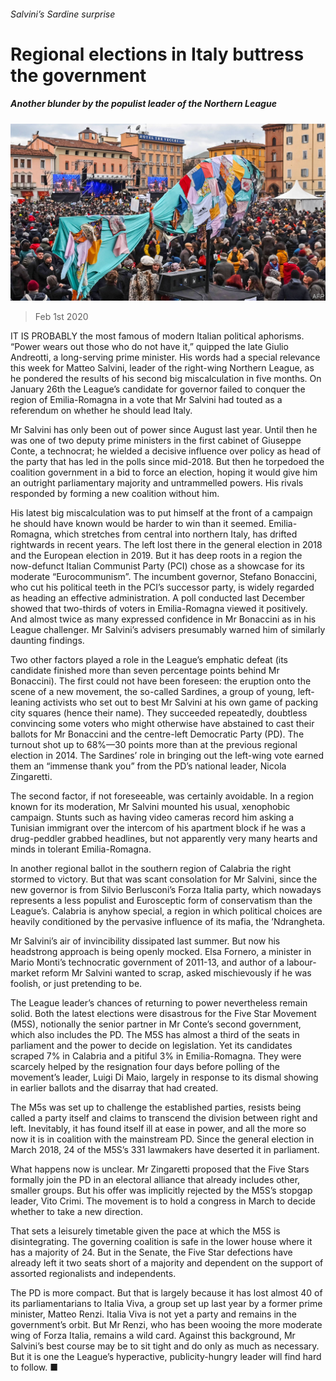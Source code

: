 ###### Salvini’s Sardine surprise

# Regional elections in Italy buttress the government 

##### Another blunder by the populist leader of the Northern League 

![image](images/20200201_EUP001_0.jpg) 

> Feb 1st 2020 

IT IS PROBABLY the most famous of modern Italian political aphorisms. “Power wears out those who do not have it,” quipped the late Giulio Andreotti, a long-serving prime minister. His words had a special relevance this week for Matteo Salvini, leader of the right-wing Northern League, as he pondered the results of his second big miscalculation in five months. On January 26th the League’s candidate for governor failed to conquer the region of Emilia-Romagna in a vote that Mr Salvini had touted as a referendum on whether he should lead Italy.

Mr Salvini has only been out of power since August last year. Until then he was one of two deputy prime ministers in the first cabinet of Giuseppe Conte, a technocrat; he wielded a decisive influence over policy as head of the party that has led in the polls since mid-2018. But then he torpedoed the coalition government in a bid to force an election, hoping it would give him an outright parliamentary majority and untrammelled powers. His rivals responded by forming a new coalition without him.


His latest big miscalculation was to put himself at the front of a campaign he should have known would be harder to win than it seemed. Emilia-Romagna, which stretches from central into northern Italy, has drifted rightwards in recent years. The left lost there in the general election in 2018 and the European election in 2019. But it has deep roots in a region the now-defunct Italian Communist Party (PCI) chose as a showcase for its moderate “Eurocommunism”. The incumbent governor, Stefano Bonaccini, who cut his political teeth in the PCI’s successor party, is widely regarded as heading an effective administration. A poll conducted last December showed that two-thirds of voters in Emilia-Romagna viewed it positively. And almost twice as many expressed confidence in Mr Bonaccini as in his League challenger. Mr Salvini’s advisers presumably warned him of similarly daunting findings.

Two other factors played a role in the League’s emphatic defeat (its candidate finished more than seven percentage points behind Mr Bonaccini). The first could not have been foreseen: the eruption onto the scene of a new movement, the so-called Sardines, a group of young, left-leaning activists who set out to best Mr Salvini at his own game of packing city squares (hence their name). They succeeded repeatedly, doubtless convincing some voters who might otherwise have abstained to cast their ballots for Mr Bonaccini and the centre-left Democratic Party (PD). The turnout shot up to 68%—30 points more than at the previous regional election in 2014. The Sardines’ role in bringing out the left-wing vote earned them an “immense thank you” from the PD’s national leader, Nicola Zingaretti.

The second factor, if not foreseeable, was certainly avoidable. In a region known for its moderation, Mr Salvini mounted his usual, xenophobic campaign. Stunts such as having video cameras record him asking a Tunisian immigrant over the intercom of his apartment block if he was a drug-peddler grabbed headlines, but not apparently very many hearts and minds in tolerant Emilia-Romagna.

In another regional ballot in the southern region of Calabria the right stormed to victory. But that was scant consolation for Mr Salvini, since the new governor is from Silvio Berlusconi’s Forza Italia party, which nowadays represents a less populist and Eurosceptic form of conservatism than the League’s. Calabria is anyhow special, a region in which political choices are heavily conditioned by the pervasive influence of its mafia, the ’Ndrangheta.

Mr Salvini’s air of invincibility dissipated last summer. But now his headstrong approach is being openly mocked. Elsa Fornero, a minister in Mario Monti’s technocratic government of 2011-13, and author of a labour-market reform Mr Salvini wanted to scrap, asked mischievously if he was foolish, or just pretending to be.

The League leader’s chances of returning to power nevertheless remain solid. Both the latest elections were disastrous for the Five Star Movement (M5S), notionally the senior partner in Mr Conte’s second government, which also includes the PD. The M5S has almost a third of the seats in parliament and the power to decide on legislation. Yet its candidates scraped 7% in Calabria and a pitiful 3% in Emilia-Romagna. They were scarcely helped by the resignation four days before polling of the movement’s leader, Luigi Di Maio, largely in response to its dismal showing in earlier ballots and the disarray that had created.

The M5s was set up to challenge the established parties, resists being called a party itself and claims to transcend the division between right and left. Inevitably, it has found itself ill at ease in power, and all the more so now it is in coalition with the mainstream PD. Since the general election in March 2018, 24 of the M5S’s 331 lawmakers have deserted it in parliament.

What happens now is unclear. Mr Zingaretti proposed that the Five Stars formally join the PD in an electoral alliance that already includes other, smaller groups. But his offer was implicitly rejected by the M5S’s stopgap leader, Vito Crimi. The movement is to hold a congress in March to decide whether to take a new direction.

That sets a leisurely timetable given the pace at which the M5S is disintegrating. The governing coalition is safe in the lower house where it has a majority of 24. But in the Senate, the Five Star defections have already left it two seats short of a majority and dependent on the support of assorted regionalists and independents.

The PD is more compact. But that is largely because it has lost almost 40 of its parliamentarians to Italia Viva, a group set up last year by a former prime minister, Matteo Renzi. Italia Viva is not yet a party and remains in the government’s orbit. But Mr Renzi, who has been wooing the more moderate wing of Forza Italia, remains a wild card. Against this background, Mr Salvini’s best course may be to sit tight and do only as much as necessary. But it is one the League’s hyperactive, publicity-hungry leader will find hard to follow. ■

